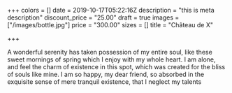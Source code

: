 +++
colors = []
date = 2019-10-17T05:22:16Z
description = "this is meta description"
discount_price = "25.00"
draft = true
images = ["/images/bottle.jpg"]
price = "300.00"
sizes = []
title = "Château de X"

+++
  
A wonderful serenity has taken possession of my entire soul, like these sweet mornings of spring which I enjoy with my whole heart. I am alone, and feel the charm of existence in this spot, which was created for the bliss of souls like mine. I am so happy, my dear friend, so absorbed in the exquisite sense of mere tranquil existence, that I neglect my talents